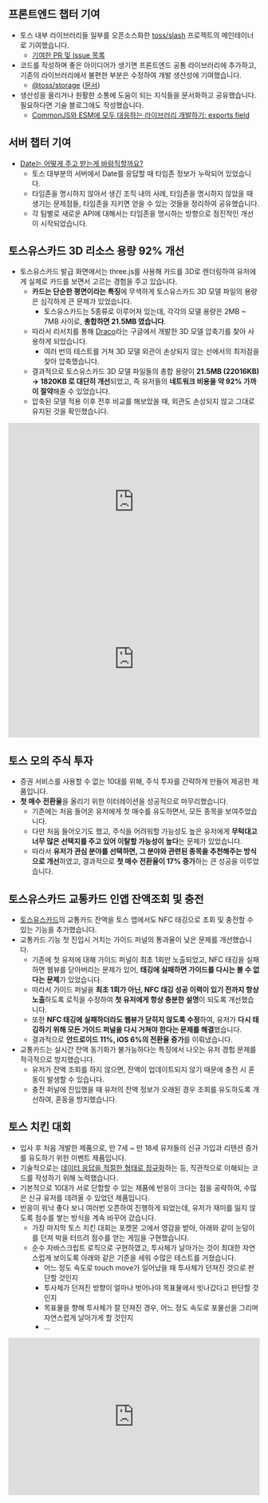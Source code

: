 ## 프론트엔드 챕터 기여

- 토스 내부 라이브러리들 일부를 오픈소스화한 [toss/slash](https://github.com/toss/slash) 프로젝트의 메인테이너로 기여했습니다.
  - [기여한 PR 및 Issue 목록](https://github.com/toss/slash/issues?q=involves%3AHoseungJang)
- 코드를 작성하며 좋은 아이디어가 생기면 프론트엔드 공통 라이브러리에 추가하고, 기존의 라이브러리에서 불편한 부분은 수정하여 개발 생산성에 기여했습니다.
  - [@toss/storage](https://github.com/toss/slash/tree/main/packages/common/storage) ([문서](https://slash.page/ko/libraries/common/storage/README.i18n))
- 생산성을 올리거나 원활한 소통에 도움이 되는 지식들을 문서화하고 공유했습니다. 필요하다면 기술 블로그에도 작성했습니다.
  - [CommonJS와 ESM에 모두 대응하는 라이브러리 개발하기: exports field](https://toss.tech/article/commonjs-esm-exports-field)

## 서버 챕터 기여

- [Date는 어떻게 주고 받는게 바람직할까요?](https://blog.hoseung.me/2023-03-23-how-to-transfer-date)
  - 토스 대부분의 서버에서 Date를 응답할 때 타임존 정보가 누락되어 있었습니다.
  - 타임존을 명시하지 않아서 생긴 조직 내의 사례, 타임존을 명시하지 않았을 때 생기는 문제점들, 타임존을 지키면 얻을 수 있는 것들을 정리하여 공유했습니다.
  - 각 팀별로 새로운 API에 대해서는 타임존을 명시하는 방향으로 점진적인 개선이 시작되었습니다.

## 토스유스카드 3D 리소스 용량 92% 개선

- 토스유스카드 발급 화면에서는 three.js를 사용해 카드를 3D로 렌더링하여 유저에게 실제로 카드를 보면서 고르는 경험을 주고 있습니다.
  - **카드는 단순한 평면이라는 특징**에 무색하게 토스유스카드 3D 모델 파일의 용량은 심각하게 큰 문제가 있었습니다.
    - 토스유스카드는 5종류로 이루어져 있는데, 각각의 모델 용량은 2MB ~ 7MB 사이로, **총합하면 21.5MB 였습니다**.
  - 따라서 리서치를 통해 [Draco](https://github.com/google/draco)라는 구글에서 개발한 3D 모델 압축기를 찾아 사용하게 되었습니다.
    - 여러 번의 테스트를 거쳐 3D 모델 외관이 손상되지 않는 선에서의 최저점을 찾아 압축했습니다.
  - 결과적으로 토스유스카드 3D 모델 파일들의 총합 용량이 **21.5MB (22016KB) -> 1820KB 로 대단히 개선**되었고, 즉 유저들의 **네트워크 비용을 약 92% 가까이 절약**해줄 수 있었습니다.
  - 압축된 모델 적용 이후 전후 비교를 해보았을 때, 외관도 손상되지 않고 그대로 유지된 것을 확인했습니다.

<div style="width: 100%; display: flex; justify-content: center">
  <iframe src="https://www.youtube.com/embed/A7M6lioKRMI" title="YouTube video player" frameborder="0" allow="accelerometer; autoplay; clipboard-write; encrypted-media; gyroscope; picture-in-picture; web-share" allowfullscreen style="max-width: 560px; width: 100%; height: 315px"></iframe>
</div>

<div style="width: 100%; display: flex; justify-content: center">
  <iframe src="https://www.youtube.com/embed/ddGYG_xyirI" title="YouTube video player" frameborder="0" allow="accelerometer; autoplay; clipboard-write; encrypted-media; gyroscope; picture-in-picture; web-share" allowfullscreen style="max-width: 560px; width: 100%; height: 315px"></iframe>
</div>

## 토스 모의 주식 투자

- 증권 서비스를 사용할 수 없는 10대를 위해, 주식 투자를 간략하게 만들어 제공한 제품입니다.
- **첫 매수 전환율**을 올리기 위한 이터레이션을 성공적으로 마무리했습니다.
  - 기존에는 처음 들어온 유저에게 첫 매수를 유도하면서, 모든 종목을 보여주었습니다.
  - 다만 처음 들어오기도 했고, 주식을 어려워할 가능성도 높은 유저에게 **무턱대고 너무 많은 선택지를 주고 있어 이탈할 가능성이 높다**는 문제가 있었습니다.
  - 따라서 **유저가 관심 분야를 선택하면, 그 분야와 관련된 종목을 추천해주는 방식으로 개선**하였고, 결과적으로 **첫 매수 전환율이 17% 증가**하는 큰 성공을 이루었습니다.

## 토스유스카드 교통카드 인앱 잔액조회 및 충전

- [토스유스카드](https://www.hankyung.com/economy/article/202204251165i)의 교통카드 잔액을 토스 앱에서도 NFC 태깅으로 조회 및 충전할 수 있는 기능을 추가했습니다.
- 교통카드 기능 첫 진입시 거치는 가이드 퍼널의 통과율이 낮은 문제를 개선했습니다.
  - 기존에 첫 유저에 대해 가이드 퍼널이 최초 1회만 노출되었고, NFC 태깅을 실패하면 웹뷰를 닫아버리는 문제가 있어, **태깅에 실패하면 가이드를 다시는 볼 수 없다는 문제**가 있었습니다.
  - 따라서 가이드 퍼널을 **최초 1회가 아닌, NFC 태깅 성공 이력이 있기 전까지 항상 노출**하도록 로직을 수정하여 **첫 유저에게 항상 충분한 설명**이 되도록 개선했습니다.
  - 또한 **NFC 태깅에 실패하더라도 웹뷰가 닫히지 않도록 수정**하여, 유저가 **다시 태깅하기 위해 모든 가이드 퍼널을 다시 거쳐야 한다는 문제를 해결**했습니다.
  - 결과적으로 **안드로이드 11%, iOS 6%의 전환율 증가**를 이뤄냈습니다.
- 교통카드는 실시간 잔액 동기화가 불가능하다는 특징에서 나오는 유저 경험 문제를 적극적으로 방지했습니다.
  - 유저가 잔액 조회를 하지 않으면, 잔액이 업데이트되지 않기 때문에 충전 시 혼동이 발생할 수 있습니다.
  - 충전 퍼널에 진입했을 때 유저의 잔액 정보가 오래된 경우 조회를 유도하도록 개선하여, 혼동을 방지했습니다.

## 토스 치킨 대회

- 입사 후 처음 개발한 제품으로, 만 7세 ~ 만 18세 유저들의 신규 가입과 리텐션 증가를 유도하기 위한 이벤트 제품입니다.
- 기술적으로는 [데이터 응답을 적절한 형태로 정규화](https://blog.hoseung.me/2022-06-02-normalization-for-intuitive-component/)하는 등, 직관적으로 이해되는 코드를 작성하기 위해 노력했습니다.
- 기본적으로 10대가 서로 단합할 수 있는 제품에 반응이 크다는 점을 공략하여, 수많은 신규 유저를 데려올 수 있었던 제품입니다.
- 반응이 워낙 좋다 보니 여러번 오픈하여 진행하게 되었는데, 유저가 재미를 잃지 않도록 점수를 쌓는 방식을 계속 바꾸어 갔습니다.
  - 가장 마지막 토스 치킨 대회는 포켓몬 고에서 영감을 받아, 아래와 같이 눈덩이를 던져 박을 터뜨려 점수를 얻는 게임을 구현했습니다.
  - 순수 자바스크립트 로직으로 구현하였고, 투사체가 날아가는 것이 최대한 자연스럽게 보이도록 아래와 같은 기준을 세워 수많은 테스트를 거쳤습니다.
    - 어느 정도 속도로 touch move가 일어났을 때 투사체가 던져진 것으로 판단할 것인지
    - 투사체가 던져진 방향이 얼마나 벗어나야 목표물에서 빗나갔다고 판단할 것인지
    - 목표물을 향해 투사체가 잘 던져진 경우, 어느 정도 속도로 포물선을 그리며 자연스럽게 날아가게 할 것인지
    - ...

<div style="width: 100%; display: flex; justify-content: center">
  <iframe src="https://www.youtube.com/embed/kJXQZrcpNMw" title="YouTube video player" frameborder="0" allow="accelerometer; autoplay; clipboard-write; encrypted-media; gyroscope; picture-in-picture; web-share" allowfullscreen style="max-width: 560px; width: 100%; height: 315px"></iframe>
</div>
